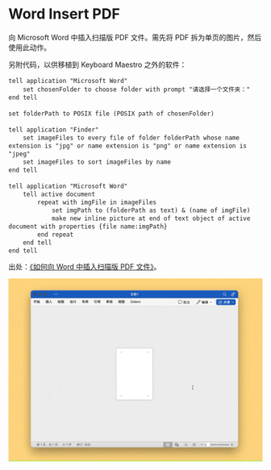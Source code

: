 # Word Insert PDF

向 Microsoft Word 中插入扫描版 PDF 文件。需先将 PDF 拆为单页的图片，然后使用此动作。

另附代码，以供移植到 Keyboard Maestro 之外的软件：

```
tell application "Microsoft Word"
	set chosenFolder to choose folder with prompt "请选择一个文件夹："
end tell

set folderPath to POSIX file (POSIX path of chosenFolder)

tell application "Finder"
	set imageFiles to every file of folder folderPath whose name extension is "jpg" or name extension is "png" or name extension is "jpeg"
	set imageFiles to sort imageFiles by name
end tell

tell application "Microsoft Word"
	tell active document
		repeat with imgFile in imageFiles
			set imgPath to (folderPath as text) & (name of imgFile)
			make new inline picture at end of text object of active document with properties {file name:imgPath}
		end repeat
	end tell
end tell
```

出处：[《如何向 Word 中插入扫描版 PDF 文件》](https://utgd.net/article/20989/)。

![img](img.gif)